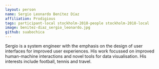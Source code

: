 ```yaml
---
layout: person
name: Sergio Leonardo Benítez Díaz
affiliation: Prodigious
tags: participant-local stockholm-2018-people stockholm-2018-local
image: benitez-diaz_sergio_leonardo.jpg
github: suabochica
---
```

Sergio is a system engineer with the emphasis on the design of user interfaces for improved user experiences. His work focussed on improved human-machine interactions and novel tools for data visualisation. His interests include football, tennis and travel.  